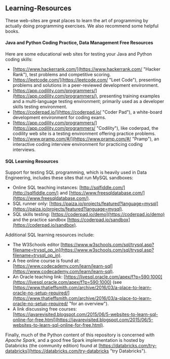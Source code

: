 ## Learning-Resources
These web-sites are great places to learn the art of programming by actually doing programming exercises. We also recommend some helpful books.

#### Java and Python Coding Practice, Data Management Free Resources 

Here are some educational web sites for testing your Java and Python coding skills:

- [https://www.hackerrank.com/](https://www.hackerrank.com/ "Hacker Rank"), test problems and competitive scoring.
- [https://leetcode.com/](https://leetcode.com/ "Leet Code"), presenting problems and solutions in a peer-reviewed development environment.
- [https://app.codility.com/programmers/](https://app.codility.com/programmers/), presenting training examples and a multi-language testing environment; primarily used as a developer skills testing environment.
- [https://coderpad.io/](https://coderpad.io/ "Coder Pad"), a white-board development environment for coding exams.
- [https://app.codility.com/programmers/](https://app.codility.com/programmers/ "Codility"), like coderpad, the codility web site is a testing environment offering practice problems.
- [https://www.pramp.com/#/](https://www.pramp.com/#/ "Pramp"), an interactive coding interview environment for practicing coding interviews.

#### SQL Learning Resources

Support for testing SQL programming, which is heavily used in Data Engineering, includes these sites that run MySQL sandboxes:

- Online SQL teaching instances: [http://sqlfiddle.com/](http://sqlfiddle.com/) and [https://www.freesqldatabase.com/](https://www.freesqldatabase.com/).
- SQL runner only: [https://paiza.io/projects/featured?language=mysql](https://paiza.io/projects/featured?language=mysql).
- SQL skills testing: [https://coderpad.io/demo](https://coderpad.io/demo) and the practice sandbox [https://coderpad.io/sandbox](https://coderpad.io/sandbox).

Additional SQL learning resources include:

- The W3Schools editor [https://www.w3schools.com/sql/trysql.asp?filename=trysql_op_in](https://www.w3schools.com/sql/trysql.asp?filename=trysql_op_in).
- A free online course is found at: [https://www.codecademy.com/learn/learn-sql](https://www.codecademy.com/learn/learn-sql).
- An Oracle teaching link: [https://livesql.oracle.com/apex/f?p=590:1000](https://livesql.oracle.com/apex/f?p=590:1000) (see [https://www.thatjeffsmith.com/archive/2016/03/a-place-to-learn-oracle-no-setup-required/](https://www.thatjeffsmith.com/archive/2016/03/a-place-to-learn-oracle-no-setup-required/ "for an overview").
- A link discussing free courses: [https://javarevisited.blogspot.com/2015/06/5-websites-to-learn-sql-online-for-free.html](https://javarevisited.blogspot.com/2015/06/5-websites-to-learn-sql-online-for-free.html).

Finally, much of the Python content of this repository is concerned with *Apache Spark*, and a good free Spark implementation is hosted by Databricks (the community edition) found at  [https://databricks.com/try-databricks](https://databricks.com/try-databricks "try Databricks").